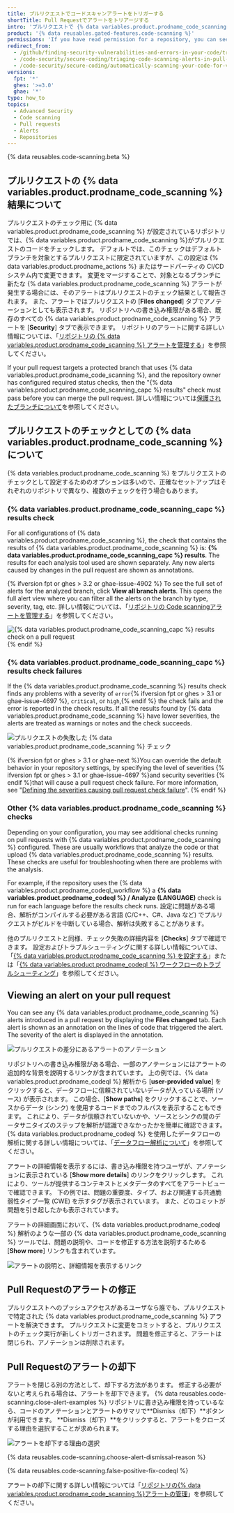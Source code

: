 ```yaml
---
title: プルリクエストでコードスキャンアラートをトリガーする
shortTitle: Pull Requestでアラートをトリアージする
intro: 'プルリクエストで {% data variables.product.prodname_code_scanning %} が問題を特定した場合、強調表示されたコードを確認してアラートを解決できます。'
product: '{% data reusables.gated-features.code-scanning %}'
permissions: 'If you have read permission for a repository, you can see annotations on pull requests. With write permission, you can see detailed information and resolve {% data variables.product.prodname_code_scanning %} alerts for that repository.'
redirect_from:
  - /github/finding-security-vulnerabilities-and-errors-in-your-code/triaging-code-scanning-alerts-in-pull-requests
  - /code-security/secure-coding/triaging-code-scanning-alerts-in-pull-requests
  - /code-security/secure-coding/automatically-scanning-your-code-for-vulnerabilities-and-errors/triaging-code-scanning-alerts-in-pull-requests
versions:
  fpt: '*'
  ghes: '>=3.0'
  ghae: '*'
type: how_to
topics:
  - Advanced Security
  - Code scanning
  - Pull requests
  - Alerts
  - Repositories
---
```


<!--For this article in earlier GHES versions, see /content/github/finding-security-vulnerabilities-and-errors-in-your-code-->

{% data reusables.code-scanning.beta %}

## プルリクエストの {% data variables.product.prodname_code_scanning %} 結果について

プルリクエストのチェック用に {% data variables.product.prodname_code_scanning %} が設定されているリポジトリでは、{% data variables.product.prodname_code_scanning %}がプルリクエストのコードをチェックします。 デフォルトでは、このチェックはデフォルトブランチを対象とするプルリクエストに限定されていますが、この設定は {% data variables.product.prodname_actions %} またはサードパーティの CI/CD システム内で変更できます。 変更をマージすることで、対象となるブランチに新たな {% data variables.product.prodname_code_scanning %} アラートが発生する場合には、そのアラートはプルリクエストのチェック結果として報告されます。 また、アラートではプルリクエストの [**Files changed**] タブでアノテーションとしても表示されます。 リポジトリへの書き込み権限がある場合、既存のすべての {% data variables.product.prodname_code_scanning %} アラートを [**Security**] タブで表示できます。 リポジトリのアラートに関する詳しい情報については、「[リポジトリの {% data variables.product.prodname_code_scanning %} アラートを管理する](/code-security/secure-coding/managing-code-scanning-alerts-for-your-repository)」を参照してください。

If your pull request targets a protected branch that uses {% data variables.product.prodname_code_scanning %}, and the repository owner has configured required status checks, then the "{% data variables.product.prodname_code_scanning_capc %} results" check must pass before you can merge the pull request. 詳しい情報については[保護されたブランチについて](/github/administering-a-repository/about-protected-branches#require-status-checks-before-merging)を参照してください。

## プルリクエストのチェックとしての {% data variables.product.prodname_code_scanning %} について

{% data variables.product.prodname_code_scanning %} をプルリクエストのチェックとして設定するためのオプションは多いので、正確なセットアップはそれぞれのリポジトリで異なり、複数のチェックを行う場合もあります。

### {% data variables.product.prodname_code_scanning_capc %} results check

For all configurations of {% data variables.product.prodname_code_scanning %}, the check that contains the results of {% data variables.product.prodname_code_scanning %} is: **{% data variables.product.prodname_code_scanning_capc %} results**. The results for each analysis tool used are shown separately. Any new alerts caused by changes in the pull request are shown as annotations.

{% ifversion fpt or ghes > 3.2 or ghae-issue-4902 %} To see the full set of alerts for the analyzed branch, click **View all branch alerts**. This opens the full alert view where you can filter all the alerts on the branch by type, severity, tag, etc. 詳しい情報については、「[リポジトリの Code scanningアラートを管理する](/code-security/code-scanning/automatically-scanning-your-code-for-vulnerabilities-and-errors/managing-code-scanning-alerts-for-your-repository#filtering-and-searching-for-code-scanning-alerts)」を参照してください。

![{% data variables.product.prodname_code_scanning_capc %} results check on a pull request](/assets/images/help/repository/code-scanning-results-check.png)
{% endif %}

### {% data variables.product.prodname_code_scanning_capc %} results check failures

If the {% data variables.product.prodname_code_scanning %} results check finds any problems with a severity of `error`{% ifversion fpt or ghes > 3.1  or ghae-issue-4697 %}, `critical`, or `high`,{% endif %} the check fails and the error is reported in the check results. If all the results found by {% data variables.product.prodname_code_scanning %} have lower severities, the alerts are treated as warnings or notes and the check succeeds.

![プルリクエストの失敗した {% data variables.product.prodname_code_scanning %} チェック](/assets/images/help/repository/code-scanning-check-failure.png)

{% ifversion fpt or ghes > 3.1 or ghae-next %}You can override the default behavior in your repository settings, by specifying the level of severities {% ifversion fpt or ghes > 3.1  or ghae-issue-4697 %}and security severities {% endif %}that will cause a pull request check failure. For more information, see "[Defining the severities causing pull request check failure](/code-security/secure-coding/configuring-code-scanning#defining-the-severities-causing-pull-request-check-failure)".
{% endif %}

### Other {% data variables.product.prodname_code_scanning %} checks

Depending on your configuration, you may see additional checks running on pull requests with {% data variables.product.prodname_code_scanning %} configured. These are usually workflows that analyze the code or that upload {% data variables.product.prodname_code_scanning %} results. These checks are useful for troubleshooting when there are problems with the analysis.

For example, if the repository uses the {% data variables.product.prodname_codeql_workflow %} a **{% data variables.product.prodname_codeql %} / Analyze (LANGUAGE)** check is run for each language before the results check runs. 設定に問題がある場合、解析がコンパイルする必要がある言語 (C/C++、C#、Java など) でプルリクエストがビルドを中断している場合、解析は失敗することがあります。

他のプルリクエストと同様、チェック失敗の詳細内容を [**Checks**] タブで確認できます。 設定およびトラブルシューティングに関する詳しい情報については、「[{% data variables.product.prodname_code_scanning %} を設定する](/code-security/secure-coding/configuring-code-scanning)」または「[{% data variables.product.prodname_codeql %} ワークフローのトラブルシューティング](/code-security/secure-coding/troubleshooting-the-codeql-workflow)」を参照してください。

## Viewing an alert on your pull request

You can see any {% data variables.product.prodname_code_scanning %} alerts introduced in a pull request by displaying the **Files changed** tab. Each alert is shown as an annotation on the lines of code that triggered the alert. The severity of the alert is displayed in the annotation.

![プルリクエストの差分にあるアラートのアノテーション](/assets/images/help/repository/code-scanning-pr-annotation.png)

リポジトリへの書き込み権限がある場合、一部のアノテーションにはアラートの追加的な背景を説明するリンクが含まれています。 上の例では、{% data variables.product.prodname_codeql %} 解析から [**user-provided value**] をクリックすると、データフローに信頼されていないデータが入っている場所 (ソース) が表示されます。 この場合、[**Show paths**] をクリックすることで、ソースからデータ (シンク) を使用するコードまでのフルパスを表示することもできます。 これにより、データが信頼されていないかや、ソースとシンクの間のデータサニタイズのステップを解析が認識できなかったかを簡単に確認できます。 {% data variables.product.prodname_codeql %} を使用したデータフローの解析に関する詳しい情報については、「[データフロー解析について](https://codeql.github.com/docs/writing-codeql-queries/about-data-flow-analysis/)」を参照してください。

アラートの詳細情報を表示するには、書き込み権限を持つユーザが、アノテーションに表示されている [**Show more details**] のリンクをクリックします。 これにより、ツールが提供するコンテキストとメタデータのすべてをアラートビューで確認できます。 下の例では、問題の重要度、タイプ、および関連する共通脆弱性タイプ一覧 (CWE) を示すタグが表示されています。 また、どのコミットが問題を引き起したかも表示されています。

アラートの詳細画面において、{% data variables.product.prodname_codeql %} 解析のような一部の {% data variables.product.prodname_code_scanning %} ツールでは、問題の説明や、コードを修正する方法を説明するためる [**Show more**] リンクも含まれています。

![アラートの説明と、詳細情報を表示するリンク](/assets/images/help/repository/code-scanning-pr-alert.png)

## Pull Requestのアラートの修正

プルリクエストへのプッシュアクセスがあるユーザなら誰でも、プルリクエストで特定された {% data variables.product.prodname_code_scanning %} アラートを解決できます。 プルリクエストに変更をコミットすると、プルリクエストのチェック実行が新しくトリガーされます。 問題を修正すると、アラートは閉じられ、アノテーションは削除されます。

## Pull Requestのアラートの却下

アラートを閉じる別の方法として、却下する方法があります。 修正する必要がないと考えられる場合は、アラートを却下できます。 {% data reusables.code-scanning.close-alert-examples %} リポジトリに書き込み権限を持っているなら、コードのアノテーションとアラートのサマリで**Dismiss（却下）**ボタンが利用できます。 **Dismiss（却下）**をクリックすると、アラートをクローズする理由を選択することが求められます。

![アラートを却下する理由の選択](/assets/images/help/repository/code-scanning-alert-close-drop-down.png)

{% data reusables.code-scanning.choose-alert-dismissal-reason %}

{% data reusables.code-scanning.false-positive-fix-codeql %}

アラートの却下に関する詳しい情報については「[リポジトリの{% data variables.product.prodname_code_scanning %}アラートの管理](/code-security/secure-coding/managing-code-scanning-alerts-for-your-repository#dismissing-or-deleting-alerts)」を参照してください。
